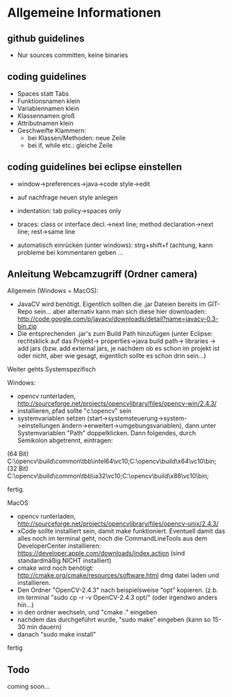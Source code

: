 Allgemeine Informationen
========================

github guidelines
-----------------
- Nur sources committen, keine binaries

coding guidelines
-----------------

- Spaces statt Tabs
- Funktionsnamen klein
- Variablennamen klein
- Klassennamen groß
- Attributnamen klein
- Geschweifte Klammern:
	- bei Klassen/Methoden: neue Zeile
	- bei if, while etc.: gleiche Zeile

coding guidelines bei eclipse einstellen
-----------------------------------------
- window->preferences->java->code style->edit
- auf nachfrage neuen style anlegen
- indentation: tab policy->spaces only
- braces: class or interface decl.->next line; method declaration->next line; rest->same line

- automatisch einrücken (unter windows): strg+shift+f
(achtung, kann probleme bei kommentaren geben ...

Anleitung Webcamzugriff (Ordner camera)
---------------------------------------
Allgemein (Windows + MacOS):
- JavaCV wird benötigt. Eigentlich sollten die .jar Dateien bereits im GIT-Repo sein… aber alternativ kann man sich diese hier downloaden: http://code.google.com/p/javacv/downloads/detail?name=javacv-0.3-bin.zip
- Die entsprechenden .jar's zum Build Path hinzufügen (unter Eclipse: rechtsklick auf das Projekt-> properties->java build path-> libraries -> add jars (bzw. add external jars, je nachdem ob es schon im projekt ist oder nicht, aber wie gesagt, eigentlich sollte es schon drin sein…)

Weiter gehts Systemspezifisch

Windows:
- opencv runterladen, http://sourceforge.net/projects/opencvlibrary/files/opencv-win/2.4.3/
- installieren, pfad sollte "c:\opencv" sein
- systemvariablen setzen (start->systemsteuerung->system->einstellungen ändern->erweitert->umgebungsvariablen), dann unter Systemvariablen "Path" doppelklicken. Dann folgendes, durch Semikolon abgetrennt, eintragen:

(64 Bit)
C:\opencv\build\common\tbb\intel64\vc10;C:\opencv\build\x64\vc10\bin;
(32 Bit)
C:\opencv\build\common\tbb\ia32\vc10;C:\opencv\build\x86\vc10\bin;

fertig.

MacOS
- opencv runterladen, http://sourceforge.net/projects/opencvlibrary/files/opencv-unix/2.4.3/
- xCode sollte installiert sein, damit make funktioniert. Eventuell damit das alles noch im terminal geht, noch die CommandLineTools aus dem DeveloperCenter installieren: https://developer.apple.com/downloads/index.action
(sind standardmäßig NICHT installiert)
- cmake wird noch benötigt: http://cmake.org/cmake/resources/software.html dmg datei laden und installieren.
- Den Ordner "OpenCV-2.4.3" nach beispielsweise "opt" kopieren. (z.b. im terminal "sudo cp -r -v OpenCV-2.4.3 opt/" (oder irgendwo anders hin…)
- in den ordner wechseln, und "cmake ." eingeben
- nachdem das durchgeführt wurde, "sudo make" eingeben (kann so 15-30 min dauern)
- danach "sudo make install"

fertig






Todo
----
coming soon...